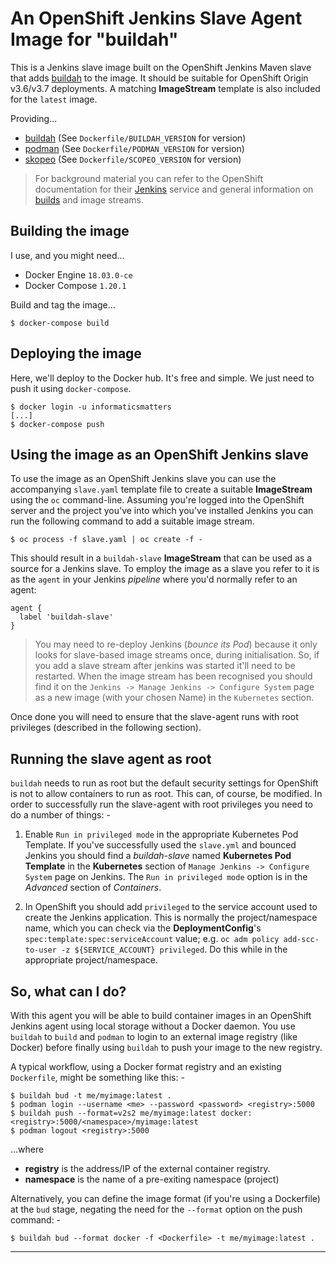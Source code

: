 # An OpenShift Jenkins Slave Agent Image for "buildah"
This is a Jenkins slave image built on the OpenShift Jenkins Maven
slave that adds [buildah] to the image. It should be
suitable for OpenShift Origin v3.6/v3.7 deployments. A matching
**ImageStream** template is also included for the `latest` image.

Providing...

-   [buildah] (See `Dockerfile/BUILDAH_VERSION` for version)
-   [podman]  (See `Dockerfile/PODMAN_VERSION` for version)
-   [skopeo]  (See `Dockerfile/SCOPEO_VERSION` for version)

>   For background material you can refer to the OpenShift documentation for
    their [Jenkins] service and general information on [builds] and image
    streams.

## Building the image
I use, and you might need...

-   Docker Engine `18.03.0-ce`
-   Docker Compose `1.20.1`
    
Build and tag the image...

    $ docker-compose build

## Deploying the image
Here, we'll deploy to the Docker hub. It's free and simple. We just need to
push it using `docker-compose`.

    $ docker login -u informaticsmatters
    [...]
    $ docker-compose push

## Using the image as an OpenShift Jenkins slave
To use the image as an OpenShift Jenkins slave you can use the accompanying
`slave.yaml` template file to create a suitable **ImageStream** using the `oc`
command-line. Assuming you're logged into the OpenShift server and the project
you've into which you've installed Jenkins you can run the following
command to add a suitable image stream.

    $ oc process -f slave.yaml | oc create -f -

This should result in a `buildah-slave` **ImageStream** that can be used as a
source for a Jenkins slave. To employ the image as a slave you refer to it is
as the `agent` in your Jenkins _pipeline_ where you'd normally refer to an
agent:

    agent {
      label 'buildah-slave'
    }

>   You may need to re-deploy Jenkins (_bounce its Pod_) because it only looks
    for slave-based image streams once, during initialisation. So, if you add a
    slave stream after jenkins was started it'll need to be restarted. When the
    image stream has been recognised you should find it on the
    `Jenkins -> Manage Jenkins -> Configure System` page as a new image
    (with your chosen Name) in the `Kubernetes` section.

Once done you will need to ensure that the slave-agent runs with root
privileges (described in the following section).

## Running the slave agent as root
`buildah` needs to run as root but the default security settings for OpenShift
is not to allow containers to run as root. This can, of course, be modified.
In order to successfully run the slave-agent with root privileges you need to
do a number of things: -

1.  Enable `Run in privileged mode` in the appropriate Kubernetes Pod Template.
    If you've successfully used the `slave.yml` and bounced Jenkins you should
    find a _buildah-slave_ named **Kubernetes Pod Template** in the
    **Kubernetes** section of `Manage Jenkins -> Configure System`
    page on Jenkins. The `Run in privileged mode` option is in the _Advanced_
    section of _Containers_.

1.  In OpenShift you should add `privileged` to the service account
    used to create the Jenkins application. This is normally the
    project/namespace name, which you can check via the **DeploymentConfig**'s
    `spec:template:spec:serviceAccount` value; e.g.
    `oc adm policy add-scc-to-user -z ${SERVICE_ACCOUNT} privileged`.
    Do this while in the appropriate project/namespace.

## So, what can I do?
With this agent you will be able to build container images in an OpenShift
Jenkins agent using local storage without a Docker daemon. You use `buildah`
to `build` and `podman` to login to an external image registry (like Docker)
before finally using `buildah` to push your image to the new registry.

A typical workflow, using a Docker format registry and an existing
`Dockerfile`, might be something like this: -

    $ buildah bud -t me/myimage:latest .
    $ podman login --username <me> --password <password> <registry>:5000
    $ buildah push --format=v2s2 me/myimage:latest docker:<registry>:5000/<namespace>/myimage:latest
    $ podman logout <registry>:5000

...where

-   **registry** is the address/IP of the external container registry.
-   **namespace** is the name of a pre-exiting namespace (project)

Alternatively, you can define the image format (if you're using a Dockerfile)
at the `bud` stage, negating the need for the `--format` option on the push
command: -

    $ buildah bud --format docker -f <Dockerfile> -t me/myimage:latest .
      
---

[buildah]: https://github.com/projectatomic/buildah
[builds]: https://docs.openshift.com/container-platform/3.6/architecture/core_concepts/builds_and_image_streams.html
[jenkins]: https://docs.openshift.com/container-platform/3.6/using_images/other_images/jenkins.html
[podman]: https://github.com/projectatomic/libpod
[skopeo]: https://github.com/projectatomic/skopeo
